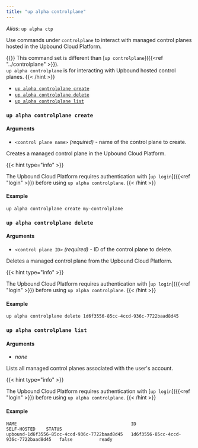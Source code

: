 ```yaml
---
title: "up alpha controlplane"
---
```


_Alias_: `up alpha ctp`

Use commands under `controlplane` to interact with managed control planes hosted in the Upbound Cloud Platform.  

{{<hint type="warning" >}}
This command set is different than [`up controlplane`]({{<ref "../controlplane" >}}).  
`up alpha controlplane` is for interacting with Upbound hosted control planes.
{{< /hint >}}

- [`up alpha controlplane create`](#up-alpha-controlplane-create)
- [`up alpha controlplane delete`](#up-alpha-controlplane-delete)
- [`up alpha controlplane list`](#up-alpha-controlplane-list)

### `up alpha controlplane create`

<!-- omit in toc -->
#### Arguments
* `<control plane name>` _(required)_ - name of the control plane to create.

Creates a managed control plane in the Upbound Cloud Platform.  

<!-- vale gitlab.SubstitutionWarning = NO-->
<!-- don't flag an error on shortcode information argument -->
{{< hint type="info" >}}
<!-- vale gitlab.SubstitutionWarning = YES-->
The Upbound Cloud Platform requires authentication with [`up login`]({{<ref "login" >}}) before using `up alpha controlplane`.
{{< /hint >}}


<!-- omit in toc -->
#### Example 
```command
up alpha controlplane create my-controlplane
```

### `up alpha controlplane delete`

<!-- omit in toc -->
#### Arguments
- `<control plane ID>` _(required)_ - ID of the control plane to delete.

Deletes a managed control plane from the Upbound Cloud Platform.

<!-- vale gitlab.SubstitutionWarning = NO -->
<!-- don't flag an error on shortcode information argument -->
{{< hint type="info" >}}
<!-- vale gitlab.SubstitutionWarning = YES -->
The Upbound Cloud Platform requires authentication with [`up login`]({{<ref "login" >}}) before using `up alpha controlplane`.
{{< /hint >}}

<!-- omit in toc -->
#### Example
```command
up alpha controlplane delete 1d6f3556-85cc-4ccd-936c-7722baad8d45
```

### `up alpha controlplane list`
<!-- omit in toc -->
#### Arguments
- _none_

Lists all managed control planes associated with the user's account.

<!-- vale gitlab.SubstitutionWarning = NO-->
<!-- don't flag an error on shortcode information argument -->
{{< hint type="info" >}}
<!-- vale gitlab.SubstitutionWarning = YES -->
The Upbound Cloud Platform requires authentication with [`up login`]({{<ref "login" >}}) before using `up alpha controlplane`.
{{< /hint >}}

<!-- omit in toc -->
#### Example
```command
NAME                                           ID                                     SELF-HOSTED    STATUS
upbound-1d6f3556-85cc-4ccd-936c-7722baad8d45   1d6f3556-85cc-4ccd-936c-7722baad8d45   false          ready
```